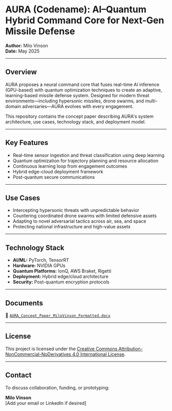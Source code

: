 # AURA (Codename): AI–Quantum Hybrid Command Core for Next-Gen Missile Defense

**Author:** Milo Vinson  
**Date:** May 2025

---

## Overview

AURA proposes a neural command core that fuses real-time AI inference (GPU-based) with quantum optimization techniques to create an adaptive, learning-based missile defense system. Designed for modern threat environments—including hypersonic missiles, drone swarms, and multi-domain adversaries—AURA evolves with every engagement.

This repository contains the concept paper describing AURA's system architecture, use cases, technology stack, and deployment model.

---

## Key Features

- Real-time sensor ingestion and threat classification using deep learning
- Quantum optimization for trajectory planning and resource allocation
- Continuous learning loop from engagement outcomes
- Hybrid edge-cloud deployment framework
- Post-quantum secure communications

---

## Use Cases

- Intercepting hypersonic threats with unpredictable behavior
- Countering coordinated drone swarms with limited defensive assets
- Adapting to novel adversarial tactics across air, sea, and space
- Protecting national infrastructure and high-value assets

---

## Technology Stack

- **AI/ML:** PyTorch, TensorRT
- **Hardware:** NVIDIA GPUs
- **Quantum Platforms:** IonQ, AWS Braket, Rigetti
- **Deployment:** Hybrid edge/cloud architecture
- **Security:** Post-quantum encryption protocols

---

## Documents

📄 [`AURA_Concept_Paper_MiloVinson_Formatted.docx`](AURA_Concept_Paper_MiloVinson_Formatted.docx)

---

## License

This project is licensed under the [Creative Commons Attribution-NonCommercial-NoDerivatives 4.0 International License](https://creativecommons.org/licenses/by-nc-nd/4.0/).

---

## Contact

To discuss collaboration, funding, or prototyping:

**Milo Vinson**  
[Add your email or LinkedIn if desired]

